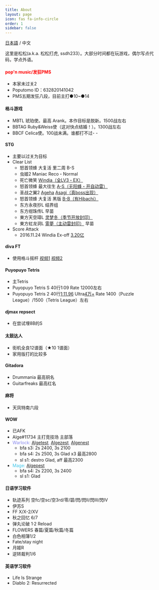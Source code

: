 ```yaml
---
title: About
layout: page
icon: fas fa-info-circle
order: 1
sidebar: false
---
```


[日本語](/about) / 中文

这里是松松(a.k.a. 松松打虎, ssdh233）。大部分时间都在玩游戏，偶尔写点代码，学点外语。

#### <font color="red">pop'n music/发狂PMS</font>
* 本家未过关2
* Poputomo ID：632820141042
* PMS五期发狂八段，目前主打●10~●14

#### 格斗游戏
* MBTL 琥珀使。最高 Arank。本作目标是脱新。1500战左右
* BBTAG Ruby&Weiss使（这对快点结婚！）。1300战左右
* BBCF Celica使。100战未满。谁都打不过- -

#### STG
* 主要以过关为目标
* Clear List
  * 怒首领蜂 大复活 里二周 B-S
  * 虫姬2 Maniac Reco・Normal
  * 死亡微笑 [Windia（全LV3・EX）](https://www.bilibili.com/video/BV18h411i7UE)
  * 怒首领蜂 最大往生 [A-S（无阳蜂・开自动雷）](https://www.bilibili.com/video/BV1iA411w7zG)
  * 圣战之翼2 [Ageha](https://www.bilibili.com/video/BV1564y197GP) [Asagi（真boss出现）](https://www.bilibili.com/video/BV1Q44y1t7Xy/)
  * 怒首领蜂 大复活 黑版 [B-B（有Hibachi）](https://www.bilibili.com/video/BV1wq4y1r7V2)
  * 东方永夜抄L 结界组
  * 东方绀珠传L 早苗
  * 東方天空璋L [灵梦冬（季节开放封印）](https://www.bilibili.com/video/BV1AW411g745) 
  * 東方虹龙洞L [霊夢（主动雷封印）](https://www.bilibili.com/video/BV1Bq4y1j7Q5) 早苗 
* Score Attack
  * 2016.11.24 Windia Ex-off [3.20亿](https://www.bilibili.com/video/BV1uQ4y1m7Bh)

#### diva FT
* 使用格斗摇杆 [视频1](https://www.bilibili.com/video/BV1RW411k7VZ) [视频2](https://www.bilibili.com/video/BV1u54y1p77f)

#### Puyopuyo Tetris
* 主Tetris
* Puyopuyo Tetris S 40行1:09 Rate 12000左右
*  Puyopuyo Tetris 2 40行[1:11.96](https://www.bilibili.com/video/BV1sy4y1L7Dr) Ultra[4万+](https://www.bilibili.com/video/BV1pv411J7W5) Rate 1400（Puzzle League）/1500（Tetris League）左右

#### djmax repsect
* 在尝试埋8B的S

#### 太鼓达人
* 街机全良12谱面（★10 1谱面）
* 家用版打的比较多

#### Gitadora
* Drummania 最高铜名
* Guitarfreaks 最高红名

#### 麻将
* 天凤特南六段

#### WOW
* 已AFK
* Alge#11734 主打竞技场 主部落
* <font color="#8787ED">Warlock: <a href="https://worldofwarcraft.com/en-us/character/us/blackrock/algetest">Algetest</a>, <a href="https://worldofwarcraft.com/en-us/character/us/blackrock/algezest">Algezest</a>, <a href="https://worldofwarcraft.com/en-us/character/us/proudmoore/algenest">Algenest</a></font>
  * bfa s3: 2s 2400, 3s 2100
  * bfa s4: 2s 2500, 3s Glad x3 最高2800
  * sl s1: destro Glad, aff 最高2300
* <font color="#40C7EB">Mage: <a href="https://worldofwarcraft.com/en-us/character/us/blackrock/algepest">Algepest</a></font>
  * bfa s4: 2s 2200, 3s 2400
  * sl s1: Glad

#### 日语学习软件
* 轨迹系列 空fc/空sc/空3rd/零/碧/閃/閃II/閃III/閃IV
* 伊苏S
* FF X/X-2/XV
* 秋之回忆 6/7
* 弹丸论破 1·2 Reload
* FLOWERS 春篇/夏篇/秋篇/冬篇
* 白色相簿1/2
* Fate/stay night
* 月姬R
* 逆转裁判1/6

#### 英语学习软件
* Life Is Strange
* Diablo 2: Resurrected